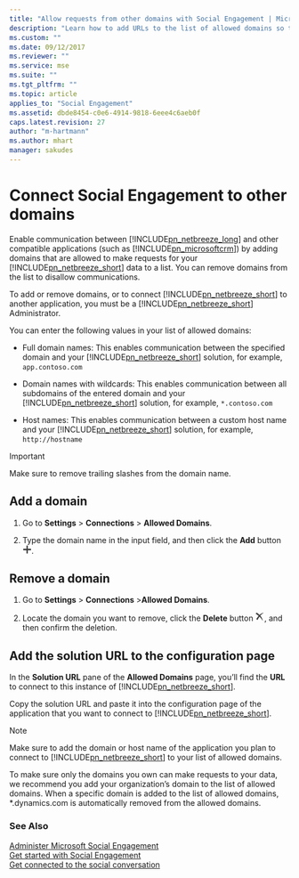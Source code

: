 ```yaml
---
title: "Allow requests from other domains with Social Engagement | Microsoft Docs"
description: "Learn how to add URLs to the list of allowed domains so they can request data from Social Engagement."
ms.custom: ""
ms.date: 09/12/2017
ms.reviewer: ""
ms.service: mse
ms.suite: ""
ms.tgt_pltfrm: ""
ms.topic: article
applies_to: "Social Engagement"
ms.assetid: dbde8454-c0e6-4914-9818-6eee4c6aeb0f
caps.latest.revision: 27
author: "m-hartmann"
ms.author: mhart
manager: sakudes
---
```

# Connect Social Engagement to other domains

Enable communication between [!INCLUDE[pn_netbreeze_long](../includes/pn-social-engagement-long.md)] and other compatible applications (such as [!INCLUDE[pn_microsoftcrm](../includes/pn-microsoftcrm.md)]) by adding domains that are allowed to make requests for your [!INCLUDE[pn_netbreeze_short](../includes/pn-social-engagement-short.md)] data to a list. You can remove domains from the list to disallow communications.

To add or remove domains, or to connect [!INCLUDE[pn_netbreeze_short](../includes/pn-social-engagement-short.md)] to another application, you must be a [!INCLUDE[pn_netbreeze_short](../includes/pn-social-engagement-short.md)] Administrator.

You can enter the following values in your list of allowed domains:  
  
-   Full domain names: This enables communication between the specified domain and your [!INCLUDE[pn_netbreeze_short](../includes/pn-social-engagement-short.md)] solution, for example, `app.contoso.com`  
  
-   Domain names with wildcards: This enables communication between all subdomains of the entered domain and your [!INCLUDE[pn_netbreeze_short](../includes/pn-social-engagement-short.md)] solution, for example, `*.contoso.com`  
  
-   Host names: This enables communication between a custom host name and your [!INCLUDE[pn_netbreeze_short](../includes/pn-social-engagement-short.md)] solution, for example, `http://hostname`  

> [!IMPORTANT]
> Make sure to remove trailing slashes from the domain name.

## Add a domain
  
1.  Go to **Settings** > **Connections** > **Allowed Domains**.  
  
2.  Type the domain name in the input field, and then click the **Add** button ![New or Add button](media/plus-icon.png "New or Add button").  
  
## Remove a domain  
  
1.  Go to **Settings** > **Connections** >**Allowed Domains**.  
  
2.  Locate the domain you want to remove, click the **Delete** button ![Delete button](media/delete-icon.png "Delete button"), and then confirm the deletion.  
  
## Add the solution URL to the configuration page

In the **Solution URL** pane of the **Allowed Domains** page, you’ll find the **URL** to connect to this instance of [!INCLUDE[pn_netbreeze_short](../includes/pn-social-engagement-short.md)].  
  
Copy the solution URL and paste it into the configuration page of the application that you want to connect to [!INCLUDE[pn_netbreeze_short](../includes/pn-social-engagement-short.md)].  
  
> [!NOTE]
> Make sure to add the domain or host name of the application you plan to connect to [!INCLUDE[pn_netbreeze_short](../includes/pn-social-engagement-short.md)] to your list of allowed domains.  
>   
>  To make sure only the domains you own can make requests to your data, we recommend you add your organization’s domain to the list of allowed domains. When a specific domain is added to the list of allowed domains, *.dynamics.com is automatically removed from the allowed domains.  
  
### See Also

[Administer Microsoft Social Engagement](../social-engagement/administer-microsoft-social-engagement.md)   
[Get started with Social Engagement](../social-engagement/get-started.md)   
[Get connected to the social conversation](../social-engagement/get-connected-social-conversation.md)
 
